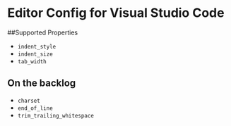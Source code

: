 # Editor Config for Visual Studio Code

##Supported Properties

* `indent_style`
* `indent_size`
* `tab_width`

## On the backlog

* `charset`
* `end_of_line`
* `trim_trailing_whitespace`

